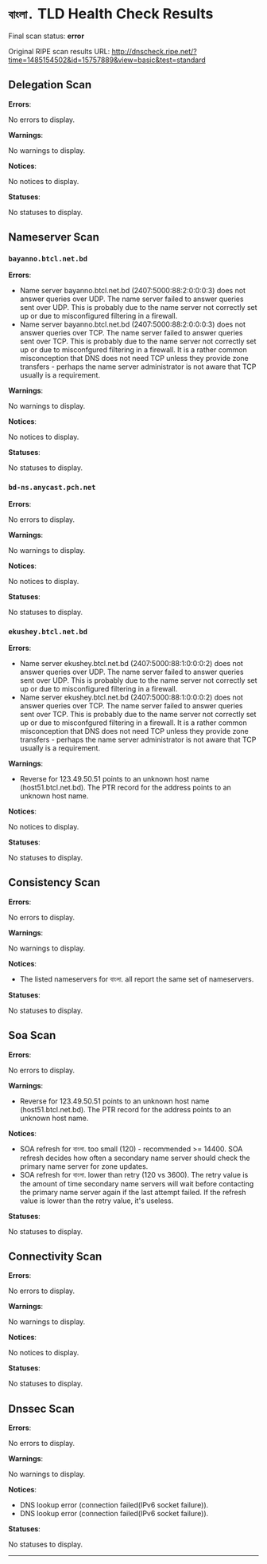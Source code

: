 # `বাংলা.` TLD Health Check Results

Final scan status: **error** 

Original RIPE scan results URL: http://dnscheck.ripe.net/?time=1485154502&id=15757889&view=basic&test=standard

## Delegation Scan

**Errors**:

No errors to display.

**Warnings**:

No warnings to display.

**Notices**:

No notices to display.

**Statuses**:

No statuses to display.

## Nameserver Scan

### `bayanno.btcl.net.bd`

**Errors**:

* Name server bayanno.btcl.net.bd (2407:5000:88:2:0:0:0:3) does not answer queries over UDP. The name server failed to answer queries sent over UDP.  This is probably due to the name server not correctly set up or due to misconfigured filtering in a firewall.
* Name server bayanno.btcl.net.bd (2407:5000:88:2:0:0:0:3) does not answer queries over TCP. The name server failed to answer queries sent over TCP.  This is probably due to the name server not correctly set up or due to misconfgured filtering in a firewall. It is a rather common misconception that DNS does not need TCP unless they provide zone transfers - perhaps the name server administrator is not aware that TCP usually is a requirement.

**Warnings**:

No warnings to display.

**Notices**:

No notices to display.

**Statuses**:

No statuses to display.

### `bd-ns.anycast.pch.net`

**Errors**:

No errors to display.

**Warnings**:

No warnings to display.

**Notices**:

No notices to display.

**Statuses**:

No statuses to display.

### `ekushey.btcl.net.bd`

**Errors**:

* Name server ekushey.btcl.net.bd (2407:5000:88:1:0:0:0:2) does not answer queries over UDP. The name server failed to answer queries sent over UDP.  This is probably due to the name server not correctly set up or due to misconfigured filtering in a firewall.
* Name server ekushey.btcl.net.bd (2407:5000:88:1:0:0:0:2) does not answer queries over TCP. The name server failed to answer queries sent over TCP.  This is probably due to the name server not correctly set up or due to misconfgured filtering in a firewall. It is a rather common misconception that DNS does not need TCP unless they provide zone transfers - perhaps the name server administrator is not aware that TCP usually is a requirement.

**Warnings**:

* Reverse for 123.49.50.51 points to an unknown host name (host51.btcl.net.bd). The PTR record for the address points to an unknown host name.

**Notices**:

No notices to display.

**Statuses**:

No statuses to display.

## Consistency Scan

**Errors**:

No errors to display.

**Warnings**:

No warnings to display.

**Notices**:

* The listed nameservers for বাংলা. all report the same set of nameservers.

**Statuses**:

No statuses to display.

## Soa Scan

**Errors**:

No errors to display.

**Warnings**:

* Reverse for 123.49.50.51 points to an unknown host name (host51.btcl.net.bd). The PTR record for the address points to an unknown host name.

**Notices**:

* SOA refresh for বাংলা. too small (120) - recommended >= 14400. SOA refresh decides how often a secondary name server should check the primary name server for zone updates.
* SOA refresh for বাংলা. lower than retry (120 vs 3600). The retry value is the amount of time secondary name servers will wait before contacting the primary name server again if the last attempt failed.  If the refresh value is lower than the retry value, it's useless.

**Statuses**:

No statuses to display.

## Connectivity Scan

**Errors**:

No errors to display.

**Warnings**:

No warnings to display.

**Notices**:

No notices to display.

**Statuses**:

No statuses to display.

## Dnssec Scan

**Errors**:

No errors to display.

**Warnings**:

No warnings to display.

**Notices**:

* DNS lookup error (connection failed(IPv6 socket failure)).
* DNS lookup error (connection failed(IPv6 socket failure)).

**Statuses**:

No statuses to display.


---
